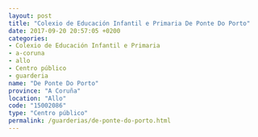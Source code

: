 ```yaml
---
layout: post
title: "Colexio de Educación Infantil e Primaria De Ponte Do Porto"
date: 2017-09-20 20:57:05 +0200
categories:
- Colexio de Educación Infantil e Primaria
- a-coruna
- allo
- Centro público
- guarderia
name: "De Ponte Do Porto"
province: "A Coruña"
location: "Allo"
code: "15002086"
type: "Centro público"
permalink: /guarderias/de-ponte-do-porto.html
---
```

